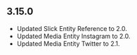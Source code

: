 ## 3.15.0
* Updated Slick Entity Reference to 2.0.
* Updated Media Entity Instagram to 2.0.
* Updated Media Entity Twitter to 2.1.
